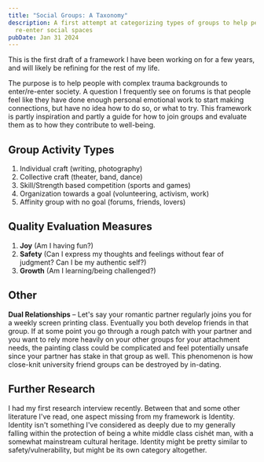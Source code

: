 ```yaml
---
title: "Social Groups: A Taxonomy"
description: A first attempt at categorizing types of groups to help people
  re-enter social spaces
pubDate: Jan 31 2024
---
```

This is the first draft of a framework I have been working on for a few years, and will likely be refining for the rest of my life.

The purpose is to help people with complex trauma backgrounds to enter/re-enter society. A question I frequently see on forums is that people feel like they have done enough personal emotional work to start making connections, but have no idea how to do so, or what to try. This framework is partly inspiration and partly a guide for how to join groups and evaluate them as to how they contribute to well-being. 

## Group Activity Types

1. Individual craft (writing, photography)
2. Collective craft (theater, band, dance)
3. Skill/Strength based competition (sports and games)
4. Organization towards a goal (volunteering, activism, work)
5. Affinity group with no goal (forums, friends, lovers)

## Quality Evaluation Measures

1. **Joy** (Am I having fun?)
2. **Safety** (Can I express my thoughts and feelings without fear of judgment? Can I be my authentic self?)
3. **Growth** (Am I learning/being challenged?)

## Other

**Dual Relationships** – Let's say your romantic partner regularly joins you for a weekly screen printing class. Eventually you both develop friends in that group. If at some point you go through a rough patch with your partner and you want to rely more heavily on your other groups for your attachment needs, the painting class could be complicated and feel potentially unsafe since your partner has stake in that group as well. This phenomenon is how close-knit university friend groups can be destroyed by in-dating.

## Further Research

I had my first research interview recently. Between that and some other literature I've read, one aspect missing from my framework is Identity. Identity isn't something I've considered as deeply due to my generally falling within the protection of being a white middle class cishét man, with a somewhat mainstream cultural heritage. Identity might be pretty similar to safety/vulnerability, but might be its own category altogether.